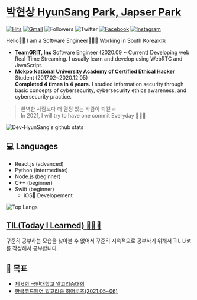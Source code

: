 # [박현상 HyunSang Park, Japser Park](https://www.parkhyunsang.com/)
[![Hits](https://hits.seeyoufarm.com/api/count/incr/badge.svg?url=https%3A%2F%2Fgithub.com%2FDev-HyunSang&count_bg=%2379C83D&title_bg=%23555555&icon=&icon_color=%23E7E7E7&title=hits&edge_flat=false)](https://hits.seeyoufarm.com)
[![Gmail](https://img.shields.io/badge/-hyun.sang@parkhyunsang.com-d14836?style=flat&logo=Gmail&logoColor=white&link=mailto:hyun.sang@parkhyunsang.com)](mailto:hyun.sang@parkhyunsang.com)
![Followers](https://img.shields.io/github/followers/Dev-HyunSang?style=social)
![Twitter](https://img.shields.io/twitter/follow/hyunsang_0625?style=social)
[![Facebook](https://img.shields.io/badge/-HyunSangPark-1877f2?style=flat&logo=facebook&logoColor=white&link=https://www.facebook.com/hyun.sang.0625)](https://www.facebook.com/hyun.sang.0625)
[![Instagram](https://img.shields.io/badge/-im_hyun.sang-ff69b4?style=flat&logo=Instagram&logoColor=white)](https://www.instagram.com/im_hyun.sang/)

Hello🤟🏻 I am a Software Engineer🧑🏻‍💻  Working in South Korea🇰🇷

- [**TeamGRIT, Inc**](https://teamgrit.kr/) Software Engineer (2020.09 ~ Current)
Developing web Real-Time Streaming. I usually learn and develop using WebRTC and JavaScript.
- [**Mokpo National University Academy of Certified Ethical Hacker**](http://secu.mokpo.ac.kr/index.9is?contentUid=4a94e39d5f702dab015f8fa6b7e414b2) Student (2017.02~2020.12.05)  
**Completed 4 times in 4 years.** I studied information security through basic concepts of cybersecurity, cybersecurity ethics awareness, and cybersecurity practice.

> 완벽한 사람보다 더 열정 있는 사람이 되길 🔥  
In 2021, I will try to have one commit Everyday 🧑🏻‍💻

![Dev-HyunSang's github stats](https://github-readme-stats.vercel.app/api?username=Dev-HyunSang&show_icons=true&theme=radical)

## 💻 Languages
- React.js (advanced)
- Python (intermediate)
- Node.js (beginner)
- C++ (beginner)
- Swift (beginner)
  - iOS📱 Developement

![Top Langs](https://github-readme-stats.vercel.app/api/top-langs/?username=Dev-HyunSang&layout=compact)

## [TIL(Today I Learned) 🧑🏻‍💻](https://www.notion.so/hyunsang0625/TIL-Today-I-Learned-0e23ed9e31fb40f2a4f3cd0be041a46c)
꾸준히 공부하는 모습을 찾아볼 수 없어서 꾸준히 지속적으로 공부하기 위해서 TIL List를 작성해서 공부합니다.

## 🧪 목표
- [제 6회 국민대학교 알고리즘대회](https://softwarecontest.kookmin.ac.kr/)
- [한국코드페어 알고리즘 히어로즈(2021.05~06)](https://kcf.or.kr/codefair/program/heros)
